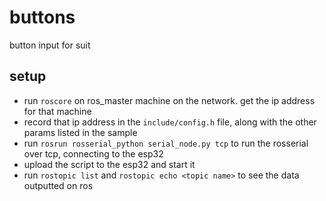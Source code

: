 # buttons

button input for suit

## setup

- run `roscore` on ros_master machine on the network. get the ip address for that machine
- record that ip address in the `include/config.h` file, along with the other params listed in the sample
- run `rosrun rosserial_python serial_node.py tcp` to run the rosserial over tcp, connecting to the esp32
- upload the script to the esp32 and start it
- run `rostopic list` and `rostopic echo <topic name>` to see the data outputted on ros
